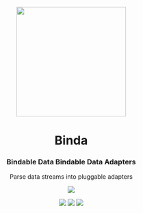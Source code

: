 <p align="center"> <img src="https://raw.githubusercontent.com/fluidtrends/binda/master/logo.png" width="256px"> 

<h1 align="center"> Binda </h1>
<h3 align="center"> Bindable Data Bindable Data Adapters </h3>
<p align="center"> Parse data streams into pluggable adapters </p>
<p align="center"> <img src="https://img.shields.io/github/package-json/v/idancali/binda?color=green"/></p>

</p>

<p align="center">
<a href="https://circleci.com/gh/fluidtrends/workflows/binda"><img src="https://circleci.com/gh/fluidtrends/rara.svg?style=svg"/></a>
<a href="https://codeclimate.com/github/fluidtrends/binda/maintainability"><img src="https://api.codeclimate.com/v1/badges/fb6b55909e865447d56c/maintainability" /></a>
<a href="https://codeclimate.com/github/fluidtrends/binda/test_coverage"><img src="https://api.codeclimate.com/v1/badges/fb6b55909e865447d56c/test_coverage" /></a>
</p>